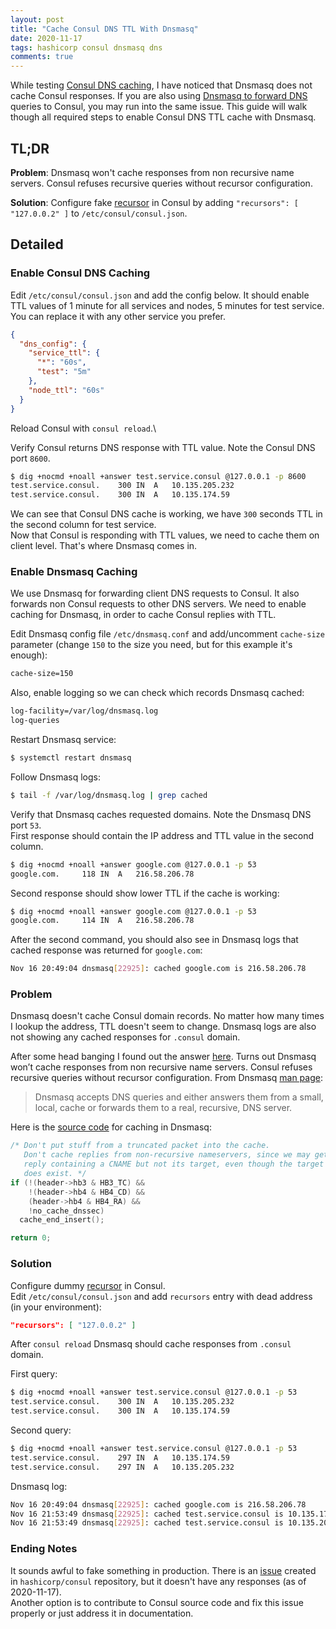 ```yaml
---
layout: post
title: "Cache Consul DNS TTL With Dnsmasq"
date: 2020-11-17
tags: hashicorp consul dnsmasq dns
comments: true
---
```

While testing [Consul DNS caching](https://learn.hashicorp.com/tutorials/consul/dns-caching),
I have noticed that Dnsmasq does not cache Consul responses. If you are also using
[Dnsmasq to forward DNS](https://learn.hashicorp.com/tutorials/consul/dns-forwarding#dnsmasq-setup)
queries to Consul, you may run into the same issue.
This guide will walk though all required steps to enable Consul DNS TTL cache with Dnsmasq.

## TL;DR
**Problem**: Dnsmasq won't cache responses from non recursive name servers.
Consul refuses recursive queries without recursor configuration.

**Solution**: Configure fake [recursor](https://www.consul.io/docs/agent/options.html#recursors)
in Consul by adding `"recursors": [ "127.0.0.2" ]` to `/etc/consul/consul.json`.

## Detailed

### Enable Consul DNS Caching

Edit `/etc/consul/consul.json` and add the config below.
It should enable TTL values of 1 minute for all services and nodes, 5 minutes for test service.
You can replace it with any other service you prefer.
```json
{
  "dns_config": {
    "service_ttl": {
      "*": "60s",
      "test": "5m"
    },
    "node_ttl": "60s"
  }
}
```

Reload Consul with `consul reload`.\

Verify Consul returns DNS response with TTL value. Note the Consul DNS port `8600`.
```bash
$ dig +nocmd +noall +answer test.service.consul @127.0.0.1 -p 8600
test.service.consul.	300	IN	A	10.135.205.232
test.service.consul.	300	IN	A	10.135.174.59
```

We can see that Consul DNS cache is working, we have `300` seconds TTL in the second column for
test service.\
Now that Consul is responding with TTL values, we need to cache them on client level.
That's where Dnsmasq comes in.

### Enable Dnsmasq Caching

We use Dnsmasq for forwarding client DNS requests to Consul.
It also forwards non Consul requests to other DNS servers. We need to enable caching for Dnsmasq,
in order to cache Consul replies with TTL.

Edit Dnsmasq config file `/etc/dnsmasq.conf` and add/uncomment `cache-size` parameter
(change `150` to the size you need, but for this example it's enough):

```bash
cache-size=150
```

Also, enable logging so we can check which records Dnsmasq cached:

```bash
log-facility=/var/log/dnsmasq.log
log-queries
```

Restart Dnsmasq service:

```bash
$ systemctl restart dnsmasq
```

Follow Dnsmasq logs:

```bash
$ tail -f /var/log/dnsmasq.log | grep cached
```

Verify that Dnsmasq caches requested domains. Note the Dnsmasq DNS port `53`.\
First response should contain the IP address and TTL value in the second column.
```bash
$ dig +nocmd +noall +answer google.com @127.0.0.1 -p 53
google.com.		118	IN	A	216.58.206.78
```

Second response should show lower TTL if the cache is working:
```bash
$ dig +nocmd +noall +answer google.com @127.0.0.1 -p 53
google.com.		114	IN	A	216.58.206.78
```

After the second command, you should also see in Dnsmasq logs that cached response was returned
for `google.com`:

```bash
Nov 16 20:49:04 dnsmasq[22925]: cached google.com is 216.58.206.78
```

### Problem

Dnsmasq doesn't cache Consul domain records. No matter how many times I lookup the address,
TTL doesn't seem to change. Dnsmasq logs are also not showing any cached responses for
`.consul` domain.

After some head banging I found out the answer
[here](https://discuss.hashicorp.com/t/dnsmasq-problem-caching-responses-from-consul/14673).
Turns out Dnsmasq won’t cache responses from non recursive name servers.
Consul refuses recursive queries without recursor configuration.
From Dnsmasq [man page](http://www.thekelleys.org.uk/dnsmasq/docs/dnsmasq-man.html):

> Dnsmasq accepts DNS queries and either answers them from a small, local,
  cache or forwards them to a real, recursive, DNS server.

Here is the [source code](https://github.com/imp/dnsmasq/blob/4e7694d7107d2299f4aaededf8917fceb5dfb924/src/rfc1035.c#L847-L857)
for caching in Dnsmasq:
```c
/* Don't put stuff from a truncated packet into the cache.
   Don't cache replies from non-recursive nameservers, since we may get a
   reply containing a CNAME but not its target, even though the target
   does exist. */
if (!(header->hb3 & HB3_TC) &&
    !(header->hb4 & HB4_CD) &&
    (header->hb4 & HB4_RA) &&
    !no_cache_dnssec)
  cache_end_insert();

return 0;
```

### Solution

Configure dummy [recursor](https://www.consul.io/docs/agent/options.html#recursors) in Consul.\
Edit `/etc/consul/consul.json` and add `recursors` entry with dead address (in your environment):

```json
"recursors": [ "127.0.0.2" ]
```

After `consul reload` Dnsmasq should cache responses from `.consul` domain.

First query:
```bash
$ dig +nocmd +noall +answer test.service.consul @127.0.0.1 -p 53
test.service.consul.	300	IN	A	10.135.205.232
test.service.consul.	300	IN	A	10.135.174.59
```

Second query:
```bash
$ dig +nocmd +noall +answer test.service.consul @127.0.0.1 -p 53
test.service.consul.	297	IN	A	10.135.174.59
test.service.consul.	297	IN	A	10.135.205.232
```

Dnsmasq log:
```bash
Nov 16 20:49:04 dnsmasq[22925]: cached google.com is 216.58.206.78
Nov 16 21:53:49 dnsmasq[22925]: cached test.service.consul is 10.135.174.59
Nov 16 21:53:49 dnsmasq[22925]: cached test.service.consul is 10.135.205.232
```

### Ending Notes
It sounds awful to fake something in production.
There is an [issue](https://github.com/hashicorp/consul/issues/8752) created in `hashicorp/consul`
repository, but it doesn't have any responses (as of 2020-11-17).\
Another option is to contribute to Consul source code and fix this issue properly
or just address it in documentation.
